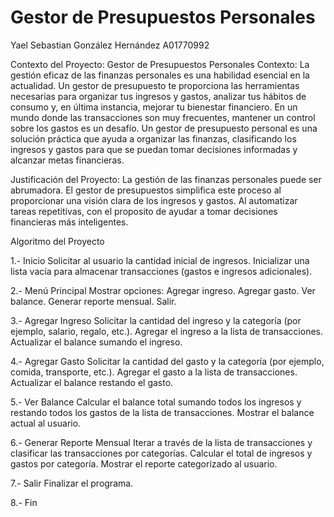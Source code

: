 # Gestor de Presupuestos Personales 
Yael Sebastian González Hernández A01770992

Contexto del Proyecto: Gestor de Presupuestos Personales
Contexto:
La gestión eficaz de las finanzas personales es una habilidad esencial en la actualidad. Un gestor de presupuesto te proporciona las herramientas necesarias para organizar tus ingresos y gastos, analizar tus hábitos de consumo y, en última instancia, mejorar tu bienestar financiero. En un mundo donde las transacciones son muy frecuentes, mantener un control sobre los gastos es un desafío. Un gestor de presupuesto personal es una solución práctica que ayuda a organizar las finanzas, clasificando los ingresos y gastos para que se puedan tomar decisiones informadas y alcanzar metas financieras.

Justificación del Proyecto:
La gestión de las finanzas personales puede ser abrumadora. El gestor de presupuestos simplifica este proceso al proporcionar una visión clara de los ingresos y gastos. Al automatizar tareas repetitivas, con el proposito de ayudar a tomar decisiones financieras más inteligentes.

Algoritmo del Proyecto

1.- Inicio
  Solicitar al usuario la cantidad inicial de ingresos.
  Inicializar una lista vacía para almacenar transacciones (gastos e ingresos adicionales).
  
2.- Menú Principal
  Mostrar opciones:
    Agregar ingreso.
    Agregar gasto.
    Ver balance.
    Generar reporte mensual.
    Salir.
    
3.- Agregar Ingreso
  Solicitar la cantidad del ingreso y la categoría (por ejemplo, salario, regalo, etc.).
  Agregar el ingreso a la lista de transacciones.
  Actualizar el balance sumando el ingreso.
  
4.- Agregar Gasto
  Solicitar la cantidad del gasto y la categoría (por ejemplo, comida, transporte, etc.).
  Agregar el gasto a la lista de transacciones.
  Actualizar el balance restando el gasto.
  
5.- Ver Balance
  Calcular el balance total sumando todos los ingresos y restando todos los gastos de la lista de transacciones.
  Mostrar el balance actual al usuario.
  
6.- Generar Reporte Mensual
  Iterar a través de la lista de transacciones y clasificar las transacciones por categorías.
  Calcular el total de ingresos y gastos por categoría.
  Mostrar el reporte categorizado al usuario.
  
7.- Salir
  Finalizar el programa.
  
8.- Fin
